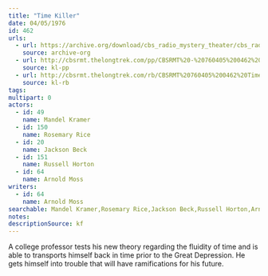 ```yaml
---
title: "Time Killer"
date: 04/05/1976
id: 462
urls: 
  - url: https://archive.org/download/cbs_radio_mystery_theater/cbs_radio_mystery_theater-0451-0500.zip/cbs_radio_mystery_theater-0451-0500%2Fcbsrmt_0462_time_killer.mp3
    source: archive-org
  - url: http://cbsrmt.thelongtrek.com/pp/CBSRMT%20-%20760405%200462%20Time%20Killer_pp.mp3
    source: kl-pp
  - url: http://cbsrmt.thelongtrek.com/rb/CBSRMT%20760405%200462%20Time%20Killer_wuwm.mp3
    source: kl-rb
tags: 
multipart: 0
actors:  
  - id: 49
    name: Mandel Kramer  
  - id: 150
    name: Rosemary Rice  
  - id: 20
    name: Jackson Beck  
  - id: 151
    name: Russell Horton  
  - id: 64
    name: Arnold Moss
writers:  
  - id: 64
    name: Arnold Moss
searchable: Mandel Kramer,Rosemary Rice,Jackson Beck,Russell Horton,Arnold Moss Arnold Moss
notes: 
descriptionSource: kf
---
```

A college professor tests his new theory regarding the fluidity of time and is able to transports himself back in time prior to the Great Depression. He gets himself into trouble that will have ramifications for his future.